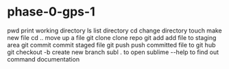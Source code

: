 # phase-0-gps-1
pwd
print working directory
ls
list directory
cd
change directory
touch
make new file
cd ..
move up a file
git clone
clone repo
git add
add file to staging area
git commit
commit staged file
git push
push committed file to git hub
git checkout -b
create new branch
subl .
to open sublime
--help
to find out command documentation

